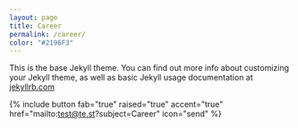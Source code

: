 ```yaml
---
layout: page
title: Career
permalink: /career/
color: "#2196F3"
---
```


This is the base Jekyll theme. You can find out more info about customizing your Jekyll theme, as well as basic Jekyll usage documentation at [jekyllrb.com](http://jekyllrb.com/)

{% include button fab="true" raised="true" accent="true" href="mailto:test@te.st?subject=Career" icon="send" %}
